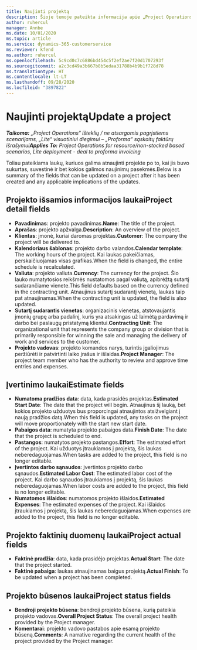 ```yaml
---
title: Naujinti projektą
description: Šioje temoje pateikta informacija apie „Project Operations“ projektų naujinimą.
author: ruhercul
manager: Annbe
ms.date: 10/01/2020
ms.topic: article
ms.service: dynamics-365-customerservice
ms.reviewer: kfend
ms.author: ruhercul
ms.openlocfilehash: 5c9cd0c7c6886bd454c5f2ef2ae7f20d1707293f
ms.sourcegitcommit: a2c3cd49a3b667b8b5edaa31788b4b9b1f728d78
ms.translationtype: HT
ms.contentlocale: lt-LT
ms.lasthandoff: 09/28/2020
ms.locfileid: "3897822"
---
```

# <a name="update-a-project"></a><span data-ttu-id="d2f8c-103">Naujinti projektą</span><span class="sxs-lookup"><span data-stu-id="d2f8c-103">Update a project</span></span>

<span data-ttu-id="d2f8c-104">_**Taikoma:** „Project Operations“ išteklių / ne atsargomis pagrįstiems scenarijams, „Lite“ visuotiniui diegimui – „Proforma“ sąskaitų faktūrų išrašymui_</span><span class="sxs-lookup"><span data-stu-id="d2f8c-104">_**Applies To:** Project Operations for resource/non-stocked based scenarios, Lite deployment - deal to proforma invoicing_</span></span>

<span data-ttu-id="d2f8c-105">Toliau pateikiama laukų, kuriuos galima atnaujinti projekte po to, kai jis buvo sukurtas, suvestinė ir bet kokios galimos naujinimų pasekmės.</span><span class="sxs-lookup"><span data-stu-id="d2f8c-105">Below is a summary of the fields that can be updated on a project after it has been created and any applicable implications of the updates.</span></span>

## <a name="project-detail-fields"></a><span data-ttu-id="d2f8c-106">Projekto išsamios informacijos laukai</span><span class="sxs-lookup"><span data-stu-id="d2f8c-106">Project detail fields</span></span>

- <span data-ttu-id="d2f8c-107">**Pavadinimas**: projekto pavadinimas.</span><span class="sxs-lookup"><span data-stu-id="d2f8c-107">**Name**: The title of the project.</span></span>
- <span data-ttu-id="d2f8c-108">**Aprašas**: projekto apžvalga.</span><span class="sxs-lookup"><span data-stu-id="d2f8c-108">**Description**: An overview of the project.</span></span>
- <span data-ttu-id="d2f8c-109">**Klientas**: įmonė, kuriai daromas projektas.</span><span class="sxs-lookup"><span data-stu-id="d2f8c-109">**Customer**: The company the project will be delivered to.</span></span>
- <span data-ttu-id="d2f8c-110">**Kalendoriaus šablonas**: projekto darbo valandos.</span><span class="sxs-lookup"><span data-stu-id="d2f8c-110">**Calendar template**: The working hours of the project.</span></span> <span data-ttu-id="d2f8c-111">Kai laukas pakeičiamas, perskaičiuojamas visas grafikas.</span><span class="sxs-lookup"><span data-stu-id="d2f8c-111">When the field is changed, the entire schedule is recalculated.</span></span>
- <span data-ttu-id="d2f8c-112">**Valiuta**: projekto valiuta.</span><span class="sxs-lookup"><span data-stu-id="d2f8c-112">**Currency**: The currency for the project.</span></span> <span data-ttu-id="d2f8c-113">Šio lauko numatytosios reikšmės nustatomos pagal valiutą, apibrėžtą sutartį sudarančiame vienete.</span><span class="sxs-lookup"><span data-stu-id="d2f8c-113">This field defaults based on the currency defined in the contracting unit.</span></span> <span data-ttu-id="d2f8c-114">Atnaujinus sutartį sudarantį vienetą, laukas taip pat atnaujinamas.</span><span class="sxs-lookup"><span data-stu-id="d2f8c-114">When the contracting unit is updated, the field is also updated.</span></span>
- <span data-ttu-id="d2f8c-115">**Sutartį sudarantis vienetas**: organizacinis vienetas, atstovaujantis įmonių grupę arba padalinį, kuris yra atsakingas už laimėtą pardavimą ir darbo bei paslaugų pristatymą klientui.</span><span class="sxs-lookup"><span data-stu-id="d2f8c-115">**Contracting Unit**: The organizational unit that represents the company group or division that is primarily responsible for winning the sale and managing the delivery of work and services to the customer.</span></span> 
- <span data-ttu-id="d2f8c-116">**Projekto vadovas**: projekto komandos narys, turintis įgaliojimus peržiūrėti ir patvirtinti laiko įrašus ir išlaidas.</span><span class="sxs-lookup"><span data-stu-id="d2f8c-116">**Project Manager**: The project team member who has the authority to review and approve time entries and expenses.</span></span>

## <a name="estimate-fields"></a><span data-ttu-id="d2f8c-117">Įvertinimo laukai</span><span class="sxs-lookup"><span data-stu-id="d2f8c-117">Estimate fields</span></span>

- <span data-ttu-id="d2f8c-118">**Numatoma pradžios data**: data, kada prasidės projektas.</span><span class="sxs-lookup"><span data-stu-id="d2f8c-118">**Estimated Start Date**: The date that the project will begin.</span></span> <span data-ttu-id="d2f8c-119">Atnaujinus šį lauką, bet kokios projekto užduotys bus proporcingai atnaujintos atsižvelgiant į naują pradžios datą.</span><span class="sxs-lookup"><span data-stu-id="d2f8c-119">When this field is updated, any tasks on the project will move proportionately with the start new start date.</span></span>
- <span data-ttu-id="d2f8c-120">**Pabaigos data**: numatyta projekto pabaigos data.</span><span class="sxs-lookup"><span data-stu-id="d2f8c-120">**Finish Date**: The date that the project is scheduled to end.</span></span>
- <span data-ttu-id="d2f8c-121">**Pastangos**: numatytos projekto pastangos.</span><span class="sxs-lookup"><span data-stu-id="d2f8c-121">**Effort**: The estimated effort of the project.</span></span> <span data-ttu-id="d2f8c-122">Kai užduotys įtraukiamos į projektą, šis laukas neberedaguojamas.</span><span class="sxs-lookup"><span data-stu-id="d2f8c-122">When tasks are added to the project, this field is no longer editable.</span></span>
- <span data-ttu-id="d2f8c-123">**Įvertintos darbo sąnaudos**: įvertintos projekto darbo sąnaudos.</span><span class="sxs-lookup"><span data-stu-id="d2f8c-123">**Estimated Labor Cost**: The estimated labor cost of the project.</span></span> <span data-ttu-id="d2f8c-124">Kai darbo sąnaudos įtraukiamos į projektą, šis laukas neberedaguojamas.</span><span class="sxs-lookup"><span data-stu-id="d2f8c-124">When labor costs are added to the project, this field is no longer editable.</span></span>
- <span data-ttu-id="d2f8c-125">**Numatomos išlaidos**: numatomos projekto išlaidos.</span><span class="sxs-lookup"><span data-stu-id="d2f8c-125">**Estimated Expenses**: The estimated expenses of the project.</span></span> <span data-ttu-id="d2f8c-126">Kai išlaidos įtraukiamos į projektą, šis laukas neberedaguojamas.</span><span class="sxs-lookup"><span data-stu-id="d2f8c-126">When expenses are added to the project, this field is no longer editable.</span></span>

## <a name="project-actual-fields"></a><span data-ttu-id="d2f8c-127">Projekto faktinių duomenų laukai</span><span class="sxs-lookup"><span data-stu-id="d2f8c-127">Project actual fields</span></span>
- <span data-ttu-id="d2f8c-128">**Faktinė pradžia**: data, kada prasidėjo projektas.</span><span class="sxs-lookup"><span data-stu-id="d2f8c-128">**Actual Start**: The date that the project started.</span></span>
- <span data-ttu-id="d2f8c-129">**Faktinė pabaiga**: laukas atnaujinamas baigus projektą.</span><span class="sxs-lookup"><span data-stu-id="d2f8c-129">**Actual Finish**: To be updated when a project has been completed.</span></span>

## <a name="project-status-fields"></a><span data-ttu-id="d2f8c-130">Projekto būsenos laukai</span><span class="sxs-lookup"><span data-stu-id="d2f8c-130">Project status fields</span></span>

- <span data-ttu-id="d2f8c-131">**Bendroji projekto būsena**: bendroji projekto būsena, kurią pateikia projekto vadovas.</span><span class="sxs-lookup"><span data-stu-id="d2f8c-131">**Overall Project Status**: The overall project health provided by the Project manager.</span></span>
- <span data-ttu-id="d2f8c-132">**Komentarai**: projekto vadovo pastabos apie esamą projekto būseną.</span><span class="sxs-lookup"><span data-stu-id="d2f8c-132">**Comments**: A narrative regarding the current health of the project provided by the Project manager.</span></span>

